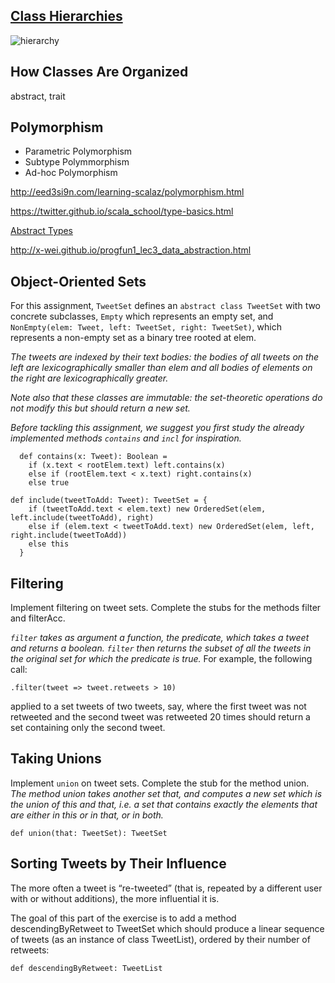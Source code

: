 
[Class Hierarchies](http://docs.scala-lang.org/tutorials/tour/unified-types)
---------------------

![hierarchy](http://joelabrahamsson.com/PageFiles/148/1311_1645.jpg)

How Classes Are Organized
-------------------------

abstract, trait

Polymorphism
------------

- Parametric Polymorphism
- Subtype Polymmorphism
- Ad-hoc Polymorphism

http://eed3si9n.com/learning-scalaz/polymorphism.html

https://twitter.github.io/scala_school/type-basics.html

[Abstract Types](http://docs.scala-lang.org/tutorials/tour/abstract-types.html)

http://x-wei.github.io/progfun1_lec3_data_abstraction.html


Object-Oriented Sets
--------------------

For this assignment,
`TweetSet` defines an `abstract class TweetSet` with two concrete subclasses,
`Empty` which represents an empty set, and `NonEmpty(elem: Tweet, left: TweetSet, right: TweetSet)`, 
which represents a non-empty set as a binary tree rooted at elem.

_The tweets are indexed by their text bodies: the bodies of all tweets on the left are 
lexicographically smaller than elem and all bodies of elements on the right 
are lexicographically greater._

_Note also that these classes are immutable: the set-theoretic operations 
do not modify this but should return a new set._

_Before tackling this assignment, we suggest you first study the already 
implemented methods `contains` and `incl` for inspiration._

```
  def contains(x: Tweet): Boolean =
    if (x.text < rootElem.text) left.contains(x)
    else if (rootElem.text < x.text) right.contains(x)
    else true

def include(tweetToAdd: Tweet): TweetSet = {
    if (tweetToAdd.text < elem.text) new OrderedSet(elem, left.include(tweetToAdd), right)
    else if (elem.text < tweetToAdd.text) new OrderedSet(elem, left, right.include(tweetToAdd))
    else this
  }
```

Filtering
---------

Implement filtering on tweet sets. Complete the stubs for the methods filter and filterAcc.

_`filter` takes as argument a function, the predicate, which takes a tweet and returns a boolean. 
`filter` then returns the subset of all the tweets in the original set for which the predicate is true._ 
For example, the following call:

```
.filter(tweet => tweet.retweets > 10)
```

applied to a set tweets of two tweets, say, where the first tweet was not retweeted and 
the second tweet was retweeted 20 times should return a set containing only the second tweet.

Taking Unions
---------------

Implement `union` on tweet sets. Complete the stub for the method union. 
_The method union takes another set that, and computes a new set which is the union of this and that, 
i.e. a set that contains exactly the elements that are either in this or in that, or in both._

```
def union(that: TweetSet): TweetSet
```

Sorting Tweets by Their Influence
-----------------------------------
The more often a tweet is “re-tweeted” 
(that is, repeated by a different user with or without additions), the more influential it is.

The goal of this part of the exercise is to add a method descendingByRetweet to 
TweetSet which should produce a linear sequence of tweets (as an instance of class TweetList), 
ordered by their number of retweets:

```
def descendingByRetweet: TweetList
```

